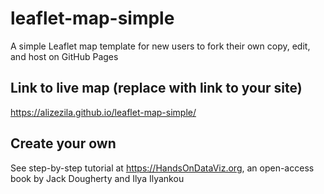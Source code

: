 # leaflet-map-simple
A simple Leaflet map template for new users to fork their own copy, edit, and host on GitHub Pages

## Link to live map (replace with link to your site)
https://alizezila.github.io/leaflet-map-simple/

## Create your own
See step-by-step tutorial at https://HandsOnDataViz.org, an open-access book by Jack Dougherty and Ilya Ilyankou
